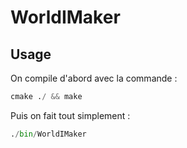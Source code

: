 # WorldIMaker

## Usage

On compile d'abord avec la commande :

```python
cmake ./ && make
```

Puis on fait tout simplement :

```python
./bin/WorldIMaker
```